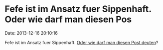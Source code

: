 Fefe ist im Ansatz fuer Sippenhaft. Oder wie darf man diesen Pos
================================================================

Date: 2013-12-16 20:10:16

Fefe ist im Ansatz fuer Sippenhaft. [Oder wie darf man diesen Post
deuten](http://blog.fefe.de/?ts=ac51e765)?
